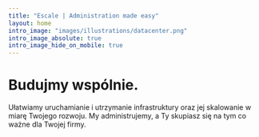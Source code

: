 ```yaml
---
title: "Escale | Administration made easy"
layout: home
intro_image: "images/illustrations/datacenter.png"
intro_image_absolute: true
intro_image_hide_on_mobile: true
---
```


# Budujmy wspólnie.

Ułatwiamy uruchamianie i utrzymanie infrastruktury oraz jej skalowanie w miarę Twojego rozwoju. My administrujemy, a Ty skupiasz się na tym co ważne dla Twojej firmy.
